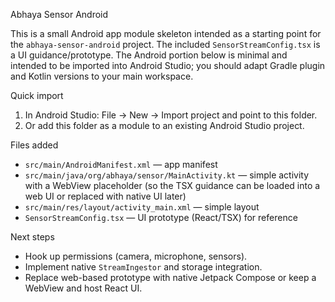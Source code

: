 Abhaya Sensor Android

This is a small Android app module skeleton intended as a starting point for the `abhaya-sensor-android` project. The included `SensorStreamConfig.tsx` is a UI guidance/prototype. The Android portion below is minimal and intended to be imported into Android Studio; you should adapt Gradle plugin and Kotlin versions to your main workspace.

Quick import

1. In Android Studio: File → New → Import project and point to this folder.
2. Or add this folder as a module to an existing Android Studio project.

Files added

- `src/main/AndroidManifest.xml` — app manifest
- `src/main/java/org/abhaya/sensor/MainActivity.kt` — simple activity with a WebView placeholder (so the TSX guidance can be loaded into a web UI or replaced with native UI later)
- `src/main/res/layout/activity_main.xml` — simple layout
- `SensorStreamConfig.tsx` — UI prototype (React/TSX) for reference

Next steps

- Hook up permissions (camera, microphone, sensors).
- Implement native `StreamIngestor` and storage integration.
- Replace web-based prototype with native Jetpack Compose or keep a WebView and host React UI.
